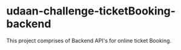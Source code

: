 # udaan-challenge-ticketBooking-backend
This project comprises of Backend API's for online ticket Booking.
